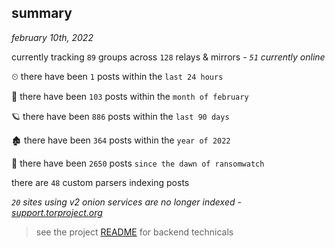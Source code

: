 
## summary
_february 10th, 2022_

currently tracking `89` groups across `128` relays & mirrors - _`51` currently online_

⏲ there have been `1` posts within the `last 24 hours`

🦈 there have been `103` posts within the `month of february`

🪐 there have been `886` posts within the `last 90 days`

🏚 there have been `364` posts within the `year of 2022`

🦕 there have been `2650` posts `since the dawn of ransomwatch`

there are `48` custom parsers indexing posts

_`20` sites using v2 onion services are no longer indexed - [support.torproject.org](https://support.torproject.org/onionservices/v2-deprecation/)_

> see the project [README](https://github.com/thetanz/ransomwatch#ransomwatch--) for backend technicals
